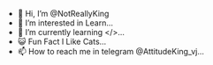 - 👋 Hi, I’m @NotReallyKing
- 👀 I’m interested in Learn...
- 🌱 I’m currently learning </>...
- 😺 Fun Fact I Like Cats...
- 📫 How to reach me in telegram @AttitudeKing_vj...

<!---
NotReallyKing/NotReallyKing is a ✨ special ✨ repository because its `README.md` (this file) appears on your GitHub profile.
You can click the Preview link to take a look at your changes.
--->
